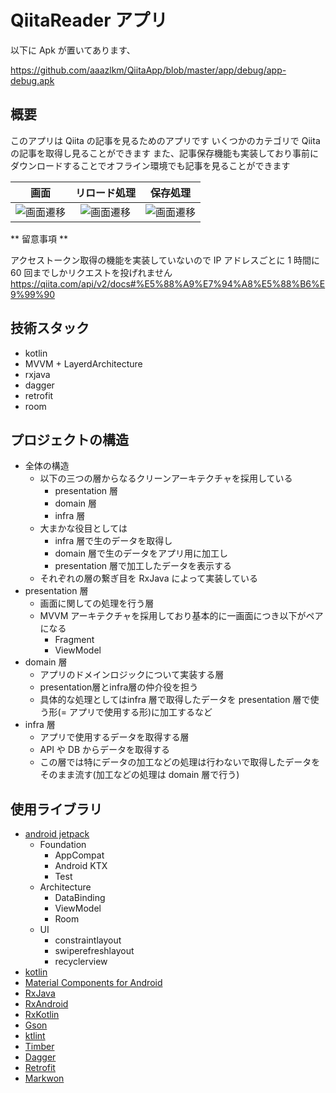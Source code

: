 # QiitaReader アプリ

以下に Apk が置いてあります、

https://github.com/aaazlkm/QiitaApp/blob/master/app/debug/app-debug.apk

## 概要

このアプリは Qiita の記事を見るためのアプリです
いくつかのカテゴリで Qiita の記事を取得し見ることができます
また、記事保存機能も実装しており事前にダウンロードすることでオフライン環境でも記事を見ることができます

| 画面 | リロード処理 | 保存処理 |
| :-------: | :----------: | :-------: |
| ![画面遷移](https://raw.githubusercontent.com/wiki/aaazlkm/QiitaApp/screen_recording_pager.gif) | ![画面遷移](https://raw.githubusercontent.com/wiki/aaazlkm/QiitaApp/screen_recording_reload.gif) | ![画面遷移](https://raw.githubusercontent.com/wiki/aaazlkm/QiitaApp/screen_recording_save.gif) |

** 留意事項 **

アクセストークン取得の機能を実装していないので IP アドレスごとに 1 時間に 60 回までしかリクエストを投げれません
https://qiita.com/api/v2/docs#%E5%88%A9%E7%94%A8%E5%88%B6%E9%99%90

## 技術スタック

- kotlin
- MVVM + LayerdArchitecture
- rxjava
- dagger
- retrofit
- room

## プロジェクトの構造

- 全体の構造
  - 以下の三つの層からなるクリーンアーキテクチャを採用している
    - presentation 層
    - domain 層
    - infra 層
  - 大まかな役目としては
    - infra 層で生のデータを取得し
    - domain 層で生のデータをアプリ用に加工し
    - presentation 層で加工したデータを表示する
  - それぞれの層の繋ぎ目を RxJava によって実装している
- presentation 層
  - 画面に関しての処理を行う層
  - MVVM アーキテクチャを採用しており基本的に一画面につき以下がペアになる
    - Fragment
    - ViewModel
- domain 層
  - アプリのドメインロジックについて実装する層
  - presentation層とinfra層の仲介役を担う
  - 具体的な処理としてはinfra 層で取得したデータを presentation 層で使う形(= アプリで使用する形)に加工するなど
- infra 層
  - アプリで使用するデータを取得する層
  - API や DB からデータを取得する
  - この層では特にデータの加工などの処理は行わないで取得したデータをそのまま流す(加工などの処理は domain 層で行う)

## 使用ライブラリ

- [android jetpack](https://developer.android.com/jetpack/)
  - Foundation
    - AppCompat
    - Android KTX
    - Test
  - Architecture
    - DataBinding
    - ViewModel
    - Room
  - UI
    - constraintlayout
    - swiperefreshlayout
    - recyclerview
- [kotlin](https://kotlinlang.org/)
- [Material Components for Android](https://github.com/material-components/material-components-android)
- [RxJava](https://github.com/ReactiveX/RxJava)
- [RxAndroid](https://github.com/ReactiveX/RxAndroid)
- [RxKotlin](https://github.com/ReactiveX/RxKotlin)
- [Gson](https://github.com/google/gson)
- [ktlint](https://github.com/pinterest/ktlint)
- [Timber](https://github.com/JakeWharton/timber)
- [Dagger](https://github.com/google/dagger)
- [Retrofit](https://github.com/square/retrofit)
- [Markwon](https://github.com/noties/Markwon)
